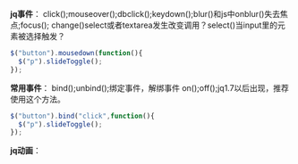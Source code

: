 **jq事件**：
click();mouseover();dbclick();keydown();blur()和js中onblur()失去焦点;focus();
change()select或者textarea发生改变调用？select()当input里的元素被选择触发？
```javascript
$("button").mousedown(function(){
  $("p").slideToggle();
});
```
**常用事件**：
bind();unbind();绑定事件，解绑事件
on();off();jq1.7以后出现，推荐使用这个方法。
```javascript
$("button").bind("click",function(){
  $("p").slideToggle();
});
```
**jq动画**：




